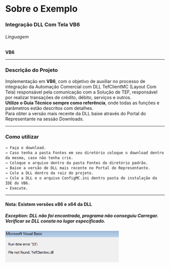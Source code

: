 <h1 font-family: "Arial">Sobre o Exemplo</h1>

### Integração DLL Com Tela VB6

###### Linguagem
**VB6**

<hr>

### Descrição do Projeto 

Implementação em **VB6**, com o objetivo de auxiliar no processo de integração da Automação Comercial com DLL TefClientMC (Layout Com Tela) responsável pela comunicação com a Solução de TEF, responsável por realizar transações de crédito, débito, serviços e outros. \
<b>Utilize o Guia Técnico sempre como referência</b>, onde todas as funções e parâmetros estão descritos com detalhes. \
Para obter a versão mais recente da DLL baixe através do Portal do Representante na sessão Downloads.

<hr>

### Como utilizar 

````
→ Faça o download.  
→ Caso tenha a pasta Fontes em seu diretório coloque o download dentro da mesma, caso não tenha crie.
→ Coloque o arquivo dentro da pasta Fontes do diretório padrão. 
→ Baixe a versão de DLL mais recente no Portal do Representante. 
→ Cole a DLL dentro da raiz do projeto.
→ Cole a DLL e o arquivo ConfigMC.ini dentro pasta de instalação da IDE do VB6.
→ Execute.

````
<hr>

<h4> <b> Nota: Existem versões x86 e x64 da DLL</b> </h4>

<h5> <b> Exception: DLL não foi encontrada, programa não conseguiu Carregar. Verificar se DLL consta no lugar especificado.</b> </h5>

![](./exception.png)
